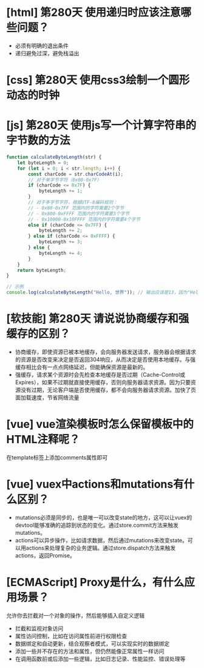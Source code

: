 # [html] 第280天 使用递归时应该注意哪些问题？

- 必须有明确的退出条件
- 递归避免过深，避免栈溢出

# [css] 第280天 使用css3绘制一个圆形动态的时钟

# [js] 第280天 使用js写一个计算字符串的字节数的方法

```javascript
function calculateByteLength(str) {
    let byteLength = 0;
    for (let i = 0; i < str.length; i++) {
        const charCode = str.charCodeAt(i);
        // 对于单字节字符（0x00-0x7F）
        if (charCode <= 0x7F) {
            byteLength += 1;
        }
        // 对于多字节字符，根据UTF-8编码规则：
        // - 0x80-0x7FF 范围内的字符需要2个字节
        // - 0x800-0xFFFF 范围内的字符需要3个字节
        // - 0x10000-0x10FFFF 范围内的字符需要4个字节
        else if (charCode <= 0x7FF) {
            byteLength += 2;
        } else if (charCode <= 0xFFFF) {
            byteLength += 3;
        } else {
            byteLength += 4;
        }
    }
    return byteLength;
}

// 示例
console.log(calculateByteLength("Hello, 世界")); // 输出应该是13，因为"Hello, "占7字节，"世界"占6字节

```

# [软技能] 第280天 请说说协商缓存和强缓存的区别？

- 协商缓存，即使资源已被本地缓存，会向服务器发送请求，服务器会根据请求的资源是否改变来决定是否返回304响应，从而决定是否使用本地缓存。与强缓存相比会有一点点网络延迟，但能确保资源是最新的。
- 强缓存，请求某个资源时会先检查本地缓存是否过期（Cache-Control或Expires），如果不过期就直接使用缓存，否则向服务器请求资源。因为只要资源没有过期，无论客户端是否使用缓存，都不会向服务器请求资源。加快了页面加载速度，节省网络流量

# [vue] vue渲染模板时怎么保留模板中的HTML注释呢？

在template标签上添加comments属性即可

# [vue] vuex中actions和mutations有什么区别？

- mutations必须是同步的，也是唯一可以改变state的地方，这可以让vuex的devtool能够准确的追踪到状态的变化。通过store.commit方法来触发mutations。
- actions可以异步操作，比如请求数据，然后通过mutations来改变state。可以用actions来处理复杂的业务逻辑。通过store.dispatch方法来触发actions，返回Promise。

# [ECMAScript] Proxy是什么，有什么应用场景？

允许你去拦截对一个对象的操作，然后能够插入自定义逻辑
- 拦截和监视对象访问
- 属性访问控制，比如在访问属性前进行权限检查
- 数据绑定和自动更新，结合观察者模式，可以实现实时的数据绑定
- 添加一些并不存在的方法和属性，但仍然能像正常属性一样访问
- 在调用函数前或后添加一些逻辑，比如日志记录、性能监控、错误处理等
